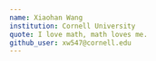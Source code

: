 ```yaml
---
name: Xiaohan Wang
institution: Cornell University
quote: I love math, math loves me.
github_user: xw547@cornell.edu
---
```

